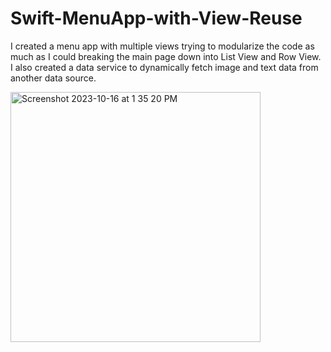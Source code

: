 # Swift-MenuApp-with-View-Reuse
I created a menu app with multiple views trying to modularize the code as much as I could breaking the main page down into List View and Row View. I also created a data service to dynamically fetch image and text data from another data source.

<img width="400" alt="Screenshot 2023-10-16 at 1 35 20 PM" src="https://github.com/himanshupahwaa/Swift-MenuApp-with-View-Reuse/assets/56366231/36c40f97-cdff-4268-8286-cc54e2b2aca3">
